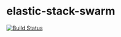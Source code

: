 # elastic-stack-swarm


[![Build Status](https://api.travis-ci.org/nsherron90/elastic-stack-swarm.svg?branch=master)](https://travis-ci.org/nsherron90/elastic-stack-swarm)
